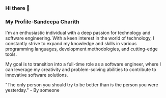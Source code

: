 ### Hi there 👋
### My Profile-Sandeepa Charith
I'm an enthusiastic individual with a deep passion for technology and software engineering. With a keen interest in the world of technology, I constantly strive to expand my knowledge and skills in various programming languages, development methodologies, and cutting-edge tools.

My goal is to transition into a full-time role as a software engineer, where I can leverage my creativity and problem-solving abilities to contribute to innovative software solutions.

"The only person you should try to be better than is the person you were yesterday." - By someone





<!--
**SandeepaCharith23/SandeepaCharith23** is a ✨ _special_ ✨ repository because its `README.md` (this file) appears on your GitHub profile.

Here are some ideas to get you started:

- 🔭 I’m currently working on ...
- 🌱 I’m currently learning ...
- 👯 I’m looking to collaborate on ...
- 🤔 I’m looking for help with ...
- 💬 Ask me about ...
- 📫 How to reach me: ...
- 😄 Pronouns: ...
- ⚡ Fun fact: ...
-->

